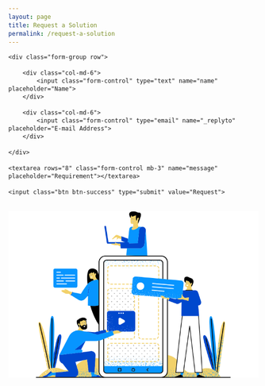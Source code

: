 ```yaml
---
layout: page
title: Request a Solution
permalink: /request-a-solution
---
```



<form action="https://formspree.io/contact@salesforcelwc.in" method="POST">
    
    <div class="form-group row">

        <div class="col-md-6">
            <input class="form-control" type="text" name="name" placeholder="Name">
        </div>

        <div class="col-md-6">
            <input class="form-control" type="email" name="_replyto" placeholder="E-mail Address">
        </div>

    </div>

    <textarea rows="8" class="form-control mb-3" name="message" placeholder="Requirement"></textarea>
    
    <input class="btn btn-success" type="submit" value="Request">

</form>
<br>
<img src="/assets/images/contact.png" alt="Contact me" />
